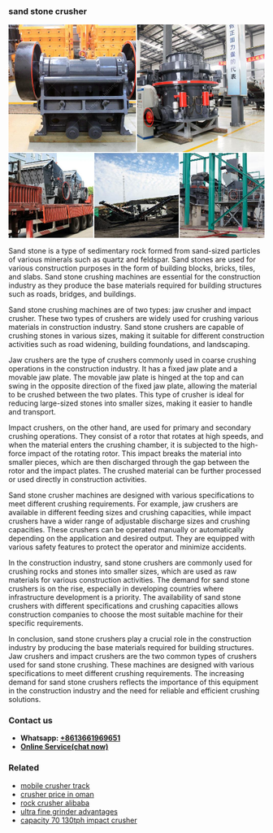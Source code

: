 <h3>sand stone crusher</h3><img src='1708663606.jpg' alt=''><p>Sand stone is a type of sedimentary rock formed from sand-sized particles of various minerals such as quartz and feldspar. Sand stones are used for various construction purposes in the form of building blocks, bricks, tiles, and slabs. Sand stone crushing machines are essential for the construction industry as they produce the base materials required for building structures such as roads, bridges, and buildings.</p><p>Sand stone crushing machines are of two types: jaw crusher and impact crusher. These two types of crushers are widely used for crushing various materials in construction industry. Sand stone crushers are capable of crushing stones in various sizes, making it suitable for different construction activities such as road widening, building foundations, and landscaping.</p><p>Jaw crushers are the type of crushers commonly used in coarse crushing operations in the construction industry. It has a fixed jaw plate and a movable jaw plate. The movable jaw plate is hinged at the top and can swing in the opposite direction of the fixed jaw plate, allowing the material to be crushed between the two plates. This type of crusher is ideal for reducing large-sized stones into smaller sizes, making it easier to handle and transport.</p><p>Impact crushers, on the other hand, are used for primary and secondary crushing operations. They consist of a rotor that rotates at high speeds, and when the material enters the crushing chamber, it is subjected to the high-force impact of the rotating rotor. This impact breaks the material into smaller pieces, which are then discharged through the gap between the rotor and the impact plates. The crushed material can be further processed or used directly in construction activities.</p><p>Sand stone crusher machines are designed with various specifications to meet different crushing requirements. For example, jaw crushers are available in different feeding sizes and crushing capacities, while impact crushers have a wider range of adjustable discharge sizes and crushing capacities. These crushers can be operated manually or automatically depending on the application and desired output. They are equipped with various safety features to protect the operator and minimize accidents.</p><p>In the construction industry, sand stone crushers are commonly used for crushing rocks and stones into smaller sizes, which are used as raw materials for various construction activities. The demand for sand stone crushers is on the rise, especially in developing countries where infrastructure development is a priority. The availability of sand stone crushers with different specifications and crushing capacities allows construction companies to choose the most suitable machine for their specific requirements.</p><p>In conclusion, sand stone crushers play a crucial role in the construction industry by producing the base materials required for building structures. Jaw crushers and impact crushers are the two common types of crushers used for sand stone crushing. These machines are designed with various specifications to meet different crushing requirements. The increasing demand for sand stone crushers reflects the importance of this equipment in the construction industry and the need for reliable and efficient crushing solutions.</p><h3>Contact us</h3><ul><li><strong>Whatsapp:&nbsp;<a href="https://wa.me/8613661969651">+8613661969651</a></strong></li><li><a href="https://swt.shibang-china.com/?git&amp;zhl&amp;sand stone crusher"><strong>Online Service(chat now)</strong></a></li></ul><h3>Related</h3><ul><li><a href='mobile crusher track.md'>mobile crusher track</a></li><li><a href='crusher price in oman.md'>crusher price in oman</a></li><li><a href='rock crusher alibaba.md'>rock crusher alibaba</a></li><li><a href='ultra fine grinder advantages.md'>ultra fine grinder advantages</a></li><li><a href='capacity 70 130tph impact crusher.md'>capacity 70 130tph impact crusher</a></li></ul>
